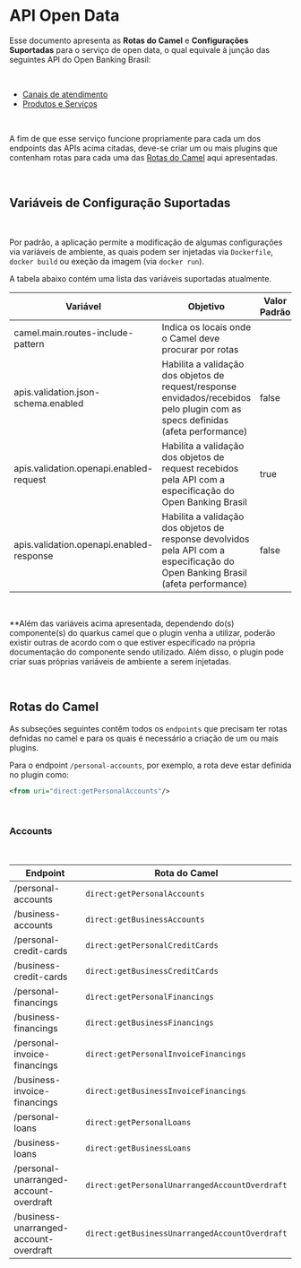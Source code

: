 # API Open Data

Esse documento apresenta as **Rotas do Camel** e **Configurações Suportadas** para
o serviço de open data, o qual equivale à junção das seguintes API do
Open Banking Brasil:

&nbsp;

- [Canais de atendimento](https://openbanking-brasil.github.io/areadesenvolvedor/#api-canais-de-atendimento-v1-0-2)
- [Produtos e Serviços](https://openbanking-brasil.github.io/areadesenvolvedor/#api-produtos-e-servicos-v1-0-2)

&nbsp;

A fim de que esse serviço funcione propriamente para cada um dos endpoints das APIs
acima citadas, deve-se criar um ou mais plugins que contenham rotas para cada uma
das [Rotas do Camel](#rotas-do-camel) aqui apresentadas.

&nbsp;

## Variáveis de Configuração Suportadas

&nbsp;

Por padrão, a aplicação permite a modificação de algumas configurações via variáveis
de ambiente, as quais podem ser injetadas via `Dockerfile`, `docker build` ou exeção
da imagem (via `docker run`).

A tabela abaixo contém uma lista das variáveis suportadas atualmente.

| Variável                              | Objetivo                                                              | Valor Padrão |
|---------------------------------------|---------------------------------------------------------------------------------------------------------------------------------|--------------|
| camel.main.routes-include-pattern     | Indica os locais onde o Camel deve procurar por rotas                                                                           |              |
| apis.validation.json-schema.enabled   | Habilita a validação dos objetos de request/response envidados/recebidos pelo plugin com as specs definidas (afeta performance) | false        |
| apis.validation.openapi.enabled-request       | Habilita a validação dos objetos de request recebidos pela API com a especificação do Open Banking Brasil   | true         |
| apis.validation.openapi.enabled-response       | Habilita a validação dos objetos de response devolvidos pela API com a especificação do Open Banking Brasil (afeta performance)   | false         |

&nbsp;

**Além das variáveis acima apresentada, dependendo do(s) componente(s) do quarkus
camel que o plugin venha a utilizar, poderão existir outras de acordo com o que
estiver específicado na própria documentação do componente sendo utilizado. Além
disso, o plugin pode criar suas próprias variáveis de ambiente a serem injetadas.

&nbsp;

## Rotas do Camel

As subseções seguintes contêm todos os `endpoints` que precisam ter rotas defnidas
no camel e para os quais é necessário a criação de um ou mais plugins.

Para o endpoint `/personal-accounts`, por exemplo, a rota deve estar
definida no plugin como:

```xml
<from uri="direct:getPersonalAccounts"/>
```

&nbsp;

### Accounts

&nbsp;

| Endpoint                                           | Rota do Camel                                             |
|----------------------------------------------------|-----------------------------------------------------------|
| /personal-accounts                                 | ```direct:getPersonalAccounts```                          |
| /business-accounts                                 | ```direct:getBusinessAccounts```                          |
| /personal-credit-cards                             | ```direct:getPersonalCreditCards```                       |
| /business-credit-cards                             | ```direct:getBusinessCreditCards```                       |
| /personal-financings                               | ```direct:getPersonalFinancings```                        |
| /business-financings                               | ```direct:getBusinessFinancings```                        |
| /personal-invoice-financings                       | ```direct:getPersonalInvoiceFinancings```                 |
| /business-invoice-financings                       | ```direct:getBusinessInvoiceFinancings```                 |
| /personal-loans                                    | ```direct:getPersonalLoans```                             |
| /business-loans                                    | ```direct:getBusinessLoans```                             |
| /personal-unarranged-account-overdraft             | ```direct:getPersonalUnarrangedAccountOverdraft```        |
| /business-unarranged-account-overdraft             | ```direct:getBusinessUnarrangedAccountOverdraft```        |

&nbsp;